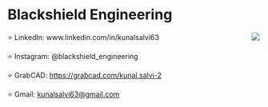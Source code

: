 <h1>Blackshield Engineering </h1>

<img align="right"  src="https://github-readme-stats.vercel.app/api?username=embeddedalpha&show_icons=true&count_private=true&theme=tokyonight&hide_title=true" />
⭐ LinkedIn: www.linkedin.com/in/kunalsalvi63

⭐ Instagram: @blackshield_engineering

⭐ GrabCAD: https://grabcad.com/kunal.salvi-2

⭐ Gmail: kunalsalvi63@gmail.com





<!--
**embeddedalpha/embeddedalpha** is a ✨ _special_ ✨ repository because its `README.md` (this file) appears on your GitHub profile.

Here are some ideas to get you started:

- 🔭 I’m currently working on ...
- 🌱 I’m currently learning ...
- 👯 I’m looking to collaborate on ...
- 🤔 I’m looking for help with ...
- 💬 Ask me about ...
- 📫 How to reach me: ...
- 😄 Pronouns: ...
- ⚡ Fun fact: ...
-->
